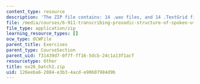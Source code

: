 ```yaml
---
content_type: resource
description: 'The ZIP file contains: 14 .wav files, and 14 .TextGrid files.'
file: /media/courses/6-911-transcribing-prosodic-structure-of-spoken-utterances-with-tobi-january-iap-2006/126eeba62884e3b34acde90607984d9b_ex26_batch2.zip
file_type: application/zip
learning_resource_types: []
ocw_type: OCWFile
parent_title: Exercises
parent_type: CourseSection
parent_uid: f31439d7-0f7f-ff16-5dcb-24c1a13f1acf
resourcetype: Other
title: ex26_batch2.zip
uid: 126eeba6-2884-e3b3-4acd-e90607984d9b
---
```

